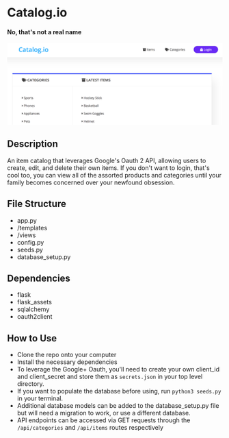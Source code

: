 # Catalog.io
#### No, that's not a real name

![Catalog.io](preview.png "Catalog.io")

## Description

An item catalog that leverages Google's Oauth 2 API, allowing users to create, edit, and delete their own items. If you don't want to login, that's cool too, you can view all of the assorted products and categories until your family becomes concerned over your newfound obsession.

## File Structure

* app.py
* /templates
* /views
* config.py
* seeds.py
* database_setup.py

## Dependencies

* flask
* flask_assets
* sqlalchemy
* oauth2client

## How to Use

* Clone the repo onto your computer
* Install the necessary dependencies
* To leverage the Google+ Oauth, you'll need to create your own client_id and client_secret and store them as ```secrets.json``` in your top level directory.
* If you want to populate the database before using, run ```python3 seeds.py``` in your terminal.
* Additional database models can be added to the database_setup.py file but will need a migration to work, or use a different database.
* API endpoints can be accessed via GET requests through the ```/api/categories``` and ```/api/items``` routes respectively

